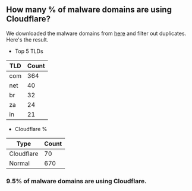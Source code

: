 ## How many % of malware domains are using Cloudflare?


We downloaded the malware domains from [here](https://urlhaus.abuse.ch) and filter out duplicates.
Here's the result.


[//]: # (start replacement)


- Top 5 TLDs

| TLD | Count |
| --- | --- |
| com | 364 |
| net | 40 |
| br | 32 |
| za | 24 |
| in | 21 |


- Cloudflare %

| Type | Count |
| --- | --- |
| Cloudflare | 70 |
| Normal | 670 |


### 9.5% of malware domains are using Cloudflare.